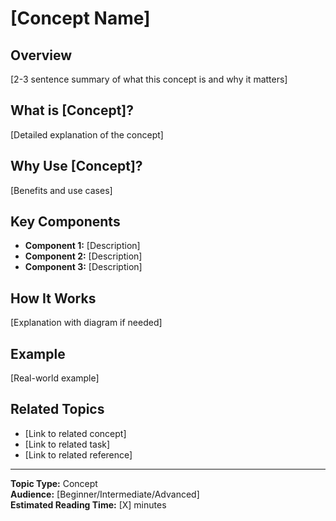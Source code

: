 # [Concept Name]

## Overview
[2-3 sentence summary of what this concept is and why it matters]

## What is [Concept]?
[Detailed explanation of the concept]

## Why Use [Concept]?
[Benefits and use cases]

## Key Components
- **Component 1:** [Description]
- **Component 2:** [Description]
- **Component 3:** [Description]

## How It Works
[Explanation with diagram if needed]

## Example
[Real-world example]

## Related Topics
- [Link to related concept]
- [Link to related task]
- [Link to related reference]

---
**Topic Type:** Concept  
**Audience:** [Beginner/Intermediate/Advanced]  
**Estimated Reading Time:** [X] minutes

